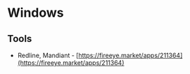 # Windows

## Tools
- Redline, Mandiant - [https://fireeye.market/apps/211364](https://fireeye.market/apps/211364)

